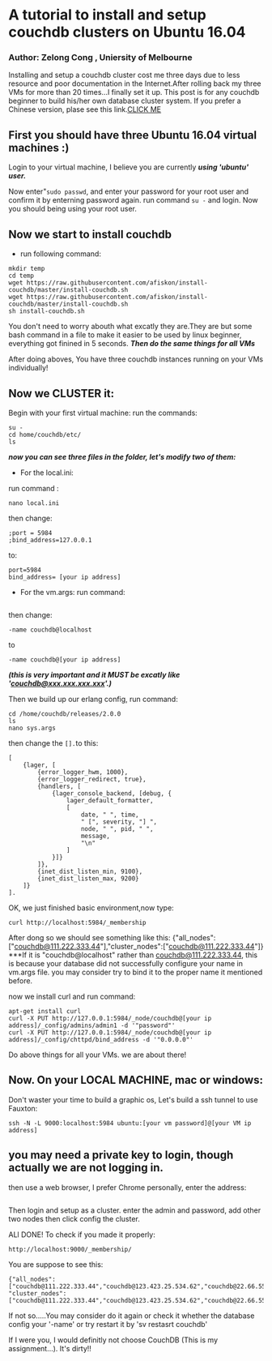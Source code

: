 # A tutorial to install and setup couchdb clusters on Ubuntu 16.04
### Author: Zelong Cong , Uniersity of Melbourne


Installing and setup a couchdb cluster cost me three days due to less resource and poor documentation in the Internet.After rolling back my three VMs for more than 20 times...I finally set it up. This post is for any couchdb beginner to build his/her own database cluster system. If you prefer a Chinese version, plase see this link.[CLICK ME](http://101.200.232.7)

## First you should have three Ubuntu 16.04 virtual machines :)

Login to your virtual machine, I believe you are currently ***using 'ubuntu' user.***

Now enter"```sudo passwd```, and enter your password for your root user and confirm it by enterning password again.
run command ```su -``` and login.
Now you should being using your root user.

## Now we start to install couchdb
* run following command:
```
mkdir temp
cd temp
wget https://raw.githubusercontent.com/afiskon/install-couchdb/master/install-couchdb.sh
wget https://raw.githubusercontent.com/afiskon/install-couchdb/master/install-couchdb.sh
sh install-couchdb.sh
```
You don't need to worry abouth what excatly they are.They are but some bash command in a file to make it easier to be used by linux beginner, everything got finined in 5 seconds.
***Then do the same things for all VMs***

After doing aboves, You have three couchdb instances running on your VMs individually!

## Now we CLUSTER it:

Begin with your first virtual machine:
run the commands:
```
su -
cd home/couchdb/etc/
ls
```
***now you can see three files in the folder, let's modify two of them:***

* For the local.ini:

run command : 
```
nano local.ini
```
then change:
```
;port = 5984
;bind_address=127.0.0.1
```
to:
```
port=5984
bind_address= [your ip address]
```

* For the vm.args:
run command: 
```nano local.ini
```
then change:
```
-name couchdb@localhost
```

to 
```
-name couchdb@[your ip address]
```
***(this is very important and it MUST be excatly like 'couchdb@xxx.xxx.xxx.xxx'.)***

Then we build up our erlang config, run command:
```
cd /home/couchdb/releases/2.0.0
ls
nano sys.args
```
then change the ```[].```to this:

```
[
    {lager, [
        {error_logger_hwm, 1000},
        {error_logger_redirect, true},
        {handlers, [
            {lager_console_backend, [debug, {
                lager_default_formatter,
                [
                    date, " ", time,
                    " [", severity, "] ",
                    node, " ", pid, " ",
                    message,
                    "\n"
                ]
            }]}
        ]},
        {inet_dist_listen_min, 9100},
        {inet_dist_listen_max, 9200}
    ]}
].
```

OK, we just finished basic environment,now type:
```
curl http://localhost:5984/_membership
```
After dong so we should see something like this:
{"all_nodes":["couchdb@111.222.333.44"],"cluster_nodes":["couchdb@111.222.333.44"]}
***If it is "couchdb@localhost" rather than couchdb@111.222.333.44, this is because your database did not successfully
configure your name in vm.args file. you may consider try to bind it to the proper name it mentioned before.

now we install curl and run command:
```
apt-get install curl
curl -X PUT http://127.0.0.1:5984/_node/couchdb@[your ip address]/_config/admins/admin1 -d '"password"'
curl -X PUT http://127.0.0.1:5984/_node/couchdb@[your ip address]/_config/chttpd/bind_address -d '"0.0.0.0"'
```
Do above things for all your VMs. we are about there!

## Now. On your LOCAL MACHINE, mac or windows:
Don't waster your time to build a graphic os, Let's build a ssh tunnel to use Fauxton:
```
ssh -N -L 9000:localhost:5984 ubuntu:[your vm password]@[your VM ip address] 
```
## you may need a private key to login, though actually we are not logging in.
then use a web browser, I prefer Chrome personally, enter the address:

```http://localhost:9000/_utils/
```
Then login and setup as a cluster.
enter the admin and password,
add other two nodes then click config the cluster.

ALl DONE!
To check if you made it properly:
```
http://localhost:9000/_membership/
```
You are suppose to see this:
```
{"all_nodes":["couchdb@111.222.333.44","couchdb@123.423.25.534.62","couchdb@22.66.55.33"],
"cluster_nodes":["couchdb@111.222.333.44","couchdb@123.423.25.534.62","couchdb@22.66.55.33"]}
```
If not so.....You may consider do it again or check it whether the database config your '-name' or try restart it by 
'sv restasrt couchdb'

If I were you, I would definitly not choose CouchDB (This is my assignment...). It's dirty!!

